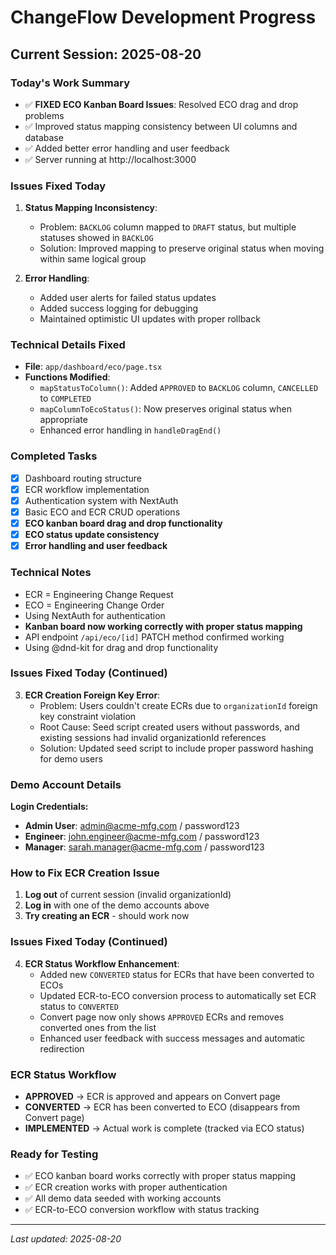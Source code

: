 # ChangeFlow Development Progress

## Current Session: 2025-08-20

### Today's Work Summary
- ✅ **FIXED ECO Kanban Board Issues**: Resolved ECO drag and drop problems
- ✅ Improved status mapping consistency between UI columns and database
- ✅ Added better error handling and user feedback
- ✅ Server running at http://localhost:3000

### Issues Fixed Today
1. **Status Mapping Inconsistency**: 
   - Problem: `BACKLOG` column mapped to `DRAFT` status, but multiple statuses showed in `BACKLOG`
   - Solution: Improved mapping to preserve original status when moving within same logical group
   
2. **Error Handling**: 
   - Added user alerts for failed status updates
   - Added success logging for debugging
   - Maintained optimistic UI updates with proper rollback

### Technical Details Fixed
- **File**: `app/dashboard/eco/page.tsx`
- **Functions Modified**:
  - `mapStatusToColumn()`: Added `APPROVED` to `BACKLOG` column, `CANCELLED` to `COMPLETED`
  - `mapColumnToEcoStatus()`: Now preserves original status when appropriate
  - Enhanced error handling in `handleDragEnd()`

### Completed Tasks
- [x] Dashboard routing structure
- [x] ECR workflow implementation  
- [x] Authentication system with NextAuth
- [x] Basic ECO and ECR CRUD operations
- [x] **ECO kanban board drag and drop functionality**
- [x] **ECO status update consistency**
- [x] **Error handling and user feedback**

### Technical Notes
- ECR = Engineering Change Request
- ECO = Engineering Change Order  
- Using NextAuth for authentication
- **Kanban board now working correctly with proper status mapping**
- API endpoint `/api/eco/[id]` PATCH method confirmed working
- Using @dnd-kit for drag and drop functionality

### Issues Fixed Today (Continued)
3. **ECR Creation Foreign Key Error**:
   - Problem: Users couldn't create ECRs due to `organizationId` foreign key constraint violation
   - Root Cause: Seed script created users without passwords, and existing sessions had invalid organizationId references
   - Solution: Updated seed script to include proper password hashing for demo users

### Demo Account Details
**Login Credentials:**
- **Admin User**: admin@acme-mfg.com / password123
- **Engineer**: john.engineer@acme-mfg.com / password123  
- **Manager**: sarah.manager@acme-mfg.com / password123

### How to Fix ECR Creation Issue
1. **Log out** of current session (invalid organizationId)
2. **Log in** with one of the demo accounts above
3. **Try creating an ECR** - should work now

### Issues Fixed Today (Continued)
4. **ECR Status Workflow Enhancement**:
   - Added new `CONVERTED` status for ECRs that have been converted to ECOs
   - Updated ECR-to-ECO conversion process to automatically set ECR status to `CONVERTED`
   - Convert page now only shows `APPROVED` ECRs and removes converted ones from the list
   - Enhanced user feedback with success messages and automatic redirection

### ECR Status Workflow
- **APPROVED** → ECR is approved and appears on Convert page
- **CONVERTED** → ECR has been converted to ECO (disappears from Convert page)
- **IMPLEMENTED** → Actual work is complete (tracked via ECO status)

### Ready for Testing
- ✅ ECO kanban board works correctly with proper status mapping
- ✅ ECR creation works with proper authentication  
- ✅ All demo data seeded with working accounts
- ✅ ECR-to-ECO conversion workflow with status tracking

---
*Last updated: 2025-08-20*